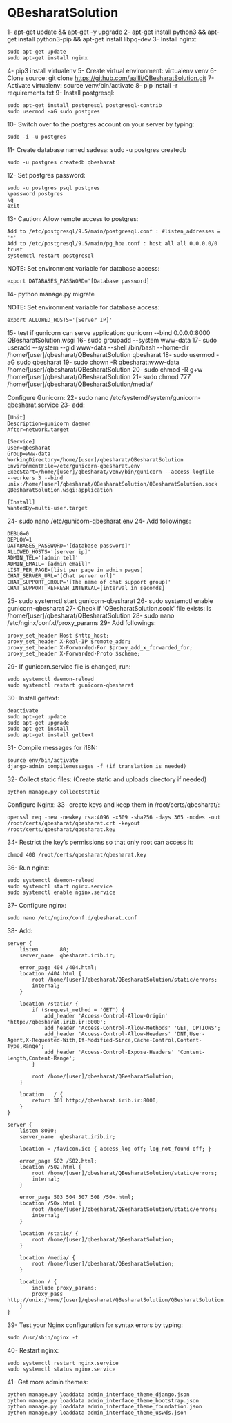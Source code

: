 # QBesharatSolution

1- apt-get update && apt-get -y upgrade
2- apt-get install python3 && apt-get install python3-pip && apt-get install libpq-dev
3- Install nginx:

    sudo apt-get update
    sudo apt-get install nginx

4- pip3 install virtualenv
5- Create virtual environment: virtualenv venv
6- Clone source: git clone https://github.com/aallli/QBesharatSolution.git
7- Activate virtualenv: source venv/bin/activate
8- pip install -r requirements.txt
9- Install postgresql:

    sudo apt-get install postgresql postgresql-contrib
    sudo usermod -aG sudo postgres

10- Switch over to the postgres account on your server by typing:
    
    sudo -i -u postgres

11- Create database named sadesa: sudo -u postgres createdb

    sudo -u postgres createdb qbesharat

12- Set postgres password: 
    
    sudo -u postgres psql postgres
    \password postgres
    \q
    exit 

13- Caution: Allow remote access to postgres:
    
    Add to /etc/postgresql/9.5/main/postgresql.conf : #listen_addresses = '*'
    Add to /etc/postgresql/9.5/main/pg_hba.conf : host all all 0.0.0.0/0 trust
    systemctl restart postgresql

NOTE: Set environment variable for database access: 

    export DATABASES_PASSWORD='[Database password]'

14- python manage.py migrate

NOTE: Set environment variable for database access: 

    export ALLOWED_HOSTS='[Server IP]'
    
15- test if gunicorn can serve application: gunicorn --bind 0.0.0.0:8000 QBesharatSolution.wsgi
16- sudo groupadd --system www-data
17- sudo useradd --system --gid www-data --shell /bin/bash --home-dir /home/[user]/qbesharat/QBesharatSolution qbesharat
18- sudo usermod -aG sudo qbesharat
19- sudo chown -R qbesharat:www-data /home/[user]/qbesharat/QBesharatSolution
20- sudo chmod -R g+w /home/[user]/qbesharat/QBesharatSolution
21- sudo chmod 777 /home/[user]/qbesharat/QBesharatSolution/media/

Configure Gunicorn:
22- sudo nano /etc/systemd/system/gunicorn-qbesharat.service
23- add:
    
    [Unit]
    Description=gunicorn daemon
    After=network.target
    
    [Service]
    User=qbesharat
    Group=www-data
    WorkingDirectory=/home/[user]/qbesharat/QBesharatSolution
    EnvironmentFile=/etc/gunicorn-qbesharat.env
    ExecStart=/home/[user]/qbesharat/venv/bin/gunicorn --access-logfile - --workers 3 --bind unix:/home/[user]/qbesharat/QBesharatSolution/QBesharatSolution.sock QBesharatSolution.wsgi:application
    
    [Install]
    WantedBy=multi-user.target
        
24- sudo nano /etc/gunicorn-qbesharat.env
24- Add followings:
    
    DEBUG=0
    DEPLOY=1
    DATABASES_PASSWORD='[database password]'
    ALLOWED_HOSTS='[server ip]'
    ADMIN_TEL='[admin tel]'
    ADMIN_EMAIL='[admin email]'
    LIST_PER_PAGE=[list per page in admin pages]
    CHAT_SERVER_URL='[Chat server url]'
    CHAT_SUPPORT_GROUP='[The name of chat support group]'
    CHAT_SUPPORT_REFRESH_INTERVAL=[interval in seconds]
    
25- sudo systemctl start gunicorn-qbesharat
26- sudo systemctl enable gunicorn-qbesharat
27- Check if 'QBesharatSolution.sock' file exists: ls /home/[user]/qbesharat/QBesharatSolution
28- sudo nano /etc/nginx/conf.d/proxy_params
29- Add followings:

    proxy_set_header Host $http_host;
    proxy_set_header X-Real-IP $remote_addr;
    proxy_set_header X-Forwarded-For $proxy_add_x_forwarded_for;
    proxy_set_header X-Forwarded-Proto $scheme;

29- If gunicorn.service file is changed, run:

    sudo systemctl daemon-reload
    sudo systemctl restart gunicorn-qbesharat

30- Install gettext:

    deactivate
    sudo apt-get update
    sudo apt-get upgrade
    sudo apt-get install
    sudo apt-get install gettext

31- Compile messages for i18N:
    
    source env/bin/activate
    django-admin compilemessages -f (if translation is needed)

32- Collect static files: (Create static and uploads directory if needed)
 
    python manage.py collectstatic

Configure Nginx:
33- create keys and keep them in /root/certs/qbesharat/:
    
    openssl req -new -newkey rsa:4096 -x509 -sha256 -days 365 -nodes -out /root/certs/qbesharat/qbesharat.crt -keyout /root/certs/qbesharat/qbesharat.key

34- Restrict the key’s permissions so that only root can access it:
    
    chmod 400 /root/certs/qbesharat/qbesharat.key


36- Run nginx:

    sudo systemctl daemon-reload
    sudo systemctl start nginx.service
    sudo systemctl enable nginx.service
    
37- Configure nginx:

    sudo nano /etc/nginx/conf.d/qbesharat.conf

38- Add:
    
    server {
        listen       80;
        server_name  qbesharat.irib.ir;
    
        error_page 404 /404.html;
        location /404.html {
            root /home/[user]/qbesharat/QBesharatSolution/static/errors;
            internal;
        }
    
        location /static/ {
            if ($request_method = 'GET') {
                add_header 'Access-Control-Allow-Origin' 'http://qbesharat.irib.ir:8000';
                add_header 'Access-Control-Allow-Methods' 'GET, OPTIONS';
                add_header 'Access-Control-Allow-Headers' 'DNT,User-Agent,X-Requested-With,If-Modified-Since,Cache-Control,Content-Type,Range';
                add_header 'Access-Control-Expose-Headers' 'Content-Length,Content-Range';
            }
    
            root /home/[user]/qbesharat/QBesharatSolution;
        }
    
        location   / {
            return 301 http://qbesharat.irib.ir:8000;
        }
    }
    
    server {
        listen 8000;
        server_name  qbesharat.irib.ir;
    
        location = /favicon.ico { access_log off; log_not_found off; }
    
        error_page 502 /502.html;
        location /502.html {
            root /home/[user]/qbesharat/QBesharatSolution/static/errors;
            internal;
        }
    
        error_page 503 504 507 508 /50x.html;
        location /50x.html {
            root /home/[user]/qbesharat/QBesharatSolution/static/errors;
            internal;
        }
    
        location /static/ {
            root /home/[user]/qbesharat/QBesharatSolution;
        }
    
        location /media/ {
            root /home/[user]/qbesharat/QBesharatSolution;
        }
    
        location / {
            include proxy_params;
            proxy_pass http://unix:/home/[user]/qbesharat/QBesharatSolution/QBesharatSolution.sock;
        }
    }

39- Test your Nginx configuration for syntax errors by typing: 

    sudo /usr/sbin/nginx -t

40- Restart nginx:

    sudo systemctl restart nginx.service
    sudo systemctl status nginx.service

41- Get more admin themes:
    
    python manage.py loaddata admin_interface_theme_django.json
    python manage.py loaddata admin_interface_theme_bootstrap.json
    python manage.py loaddata admin_interface_theme_foundation.json
    python manage.py loaddata admin_interface_theme_uswds.json